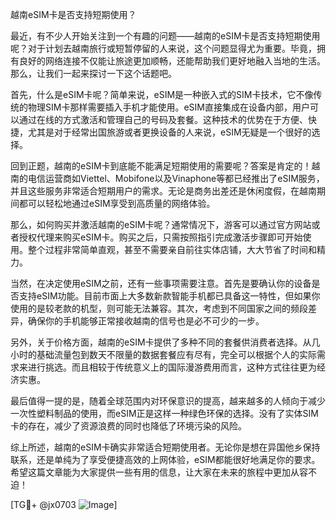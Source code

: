 越南eSIM卡是否支持短期使用？

最近，有不少人开始关注到一个有趣的问题——越南的eSIM卡是否支持短期使用呢？对于计划去越南旅行或短暂停留的人来说，这个问题显得尤为重要。毕竟，拥有良好的网络连接不仅能让旅途更加顺畅，还能帮助我们更好地融入当地的生活。那么，让我们一起来探讨一下这个话题吧。

首先，什么是eSIM卡呢？简单来说，eSIM是一种嵌入式的SIM卡技术，它不像传统的物理SIM卡那样需要插入手机才能使用。eSIM直接集成在设备内部，用户可以通过在线的方式激活和管理自己的号码及套餐。这种技术的优势在于方便、快捷，尤其是对于经常出国旅游或者更换设备的人来说，eSIM无疑是一个很好的选择。

回到正题，越南的eSIM卡到底能不能满足短期使用的需要呢？答案是肯定的！越南的电信运营商如Viettel、Mobifone以及Vinaphone等都已经推出了eSIM服务，并且这些服务非常适合短期用户的需求。无论是商务出差还是休闲度假，在越南期间都可以轻松地通过eSIM享受到高质量的网络体验。

那么，如何购买并激活越南的eSIM卡呢？通常情况下，游客可以通过官方网站或者授权代理来购买eSIM卡。购买之后，只需按照指引完成激活步骤即可开始使用。整个过程非常简单直观，甚至不需要亲自前往实体店铺，大大节省了时间和精力。

当然，在决定使用eSIM之前，还有一些事项需要注意。首先是要确认你的设备是否支持eSIM功能。目前市面上大多数新款智能手机都已具备这一特性，但如果你使用的是较老款的机型，则可能无法兼容。其次，考虑到不同国家之间的频段差异，确保你的手机能够正常接收越南的信号也是必不可少的一步。

另外，关于价格方面，越南的eSIM卡提供了多种不同的套餐供消费者选择。从几小时的基础流量包到数天不限量的数据套餐应有尽有，完全可以根据个人的实际需求来进行挑选。而且相较于传统意义上的国际漫游费用而言，这种方式往往更为经济实惠。

最后值得一提的是，随着全球范围内对环保意识的提高，越来越多的人倾向于减少一次性塑料制品的使用，而eSIM正是这样一种绿色环保的选择。没有了实体SIM卡的存在，减少了资源浪费的同时也降低了环境污染的风险。

综上所述，越南的eSIM卡确实非常适合短期使用者。无论你是想在异国他乡保持联系，还是单纯为了享受便捷高效的上网体验，eSIM都能很好地满足你的要求。希望这篇文章能为大家提供一些有用的信息，让大家在未来的旅程中更加从容不迫！

[TG💪+ @jx0703 ![Image](https://github.com/user-attachments/assets/dbca1d08-cadb-493c-b0ec-ad6f7a83f270)]